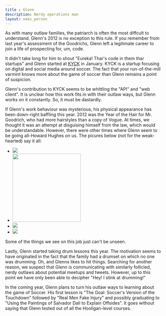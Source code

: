 ```yaml
---
title : Glenn
description: Nerdy operations man
layout: xmas_person
---
```


As with many outlaw families, the patriarch is often the most diffcult to understand. Glenn's 2012 is no exception to this rule. If you remember from last year's assessment of the Goodrichs, Glenn left a legitimate career to join a life of prospecting for, um,  code. 

It didn't take long for him to shout "Eureka! Thar's code in them thar startups" and Glenn started at [KYCK](http://kyck.com) in January. KYCK is a startup focusing on digital and social media around soccer. The fact that your run-of-the-mill varmint knows more about the game of soccer than Glenn remains a point of suspicion. 

Glenn's contribution to KYCK seems to be whittling the "API" and "web client". It is unclear how this work fits in with their outlaw ways, but Glenn works on it constantly. So, it must be dastardly.

If Glenn's work behaviour was mysterious, his physical appearance has been down-right baffling this year. 2012 was the Year of the Hair for Mr. Goodrich, who had more hairstyles than a copy of Vogue. At times, we thought it was an attempt at disguising himself from the law, which would be understandable. However, there were other times where Glenn seem to be going all-Howard Hughes on us. The picures below (not for the weak-hearted) say it all:

<ul id="gallery">
<li> <a class="pic-1" href="{{urls.media}}/images/xmas2012/hair1_big.jpg"><img src="{{urls.media}}/images/xmas2012/hair1.jpg"/></a></li>
<li> <a class="pic-4" href="{{urls.media}}/images/xmas2012/hair4_big.jpg"><img style="width:220px" src="{{urls.media}}/images/xmas2012/hair4.jpg"/></a></li>
<li> <a class="pic-3" href="{{urls.media}}/images/xmas2012/hair3_big.jpg"><img src="{{urls.media}}/images/xmas2012/hair3.jpg"/></a></li>
<li> <a class="pic-2" href="{{urls.media}}/images/xmas2012/hair2_big.jpg"><img src="{{urls.media}}/images/xmas2012/hair2.jpg"/></a></li>
</ul>

Some of the things we see on this job just can't be unseen.

Lastly, Glenn started taking drum lessons this year. The motivation seems to have originated in the fact that the family had a drumset on which no one was drumming. Oh, and Glenns likes to hit things. Searching for another reason, we suspect that Glenn is communicating with similarly follicled, nerdy outlaws about potential meetups and tweets. However, up to this point we have only been able to decipher "Hey! I stink at drumming!"

In the coming year, Glenn plans to turn his outlaw ways to learning about the game of Soccer. His first lesson is "The Goal: Soccer's Version of the Touchdown" followed by "Real Men Fake Injury" and possibly graduating to "Using the Paintings of Salvador Dali to Explain Offsides". It goes without saying that Glenn tested out of all the Hooligan-level courses.

